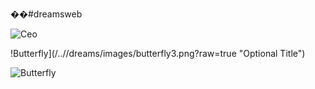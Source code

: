 ��#dreamsweb

![Ceo](/..//dreams/images/ceo.png?raw=true "Optional Title")


!Butterfly](/..//dreams/images/butterfly3.png?raw=true "Optional Title")


![Butterfly](/..//dreams/images/butterfly4.png?raw=true "Optional Title")
